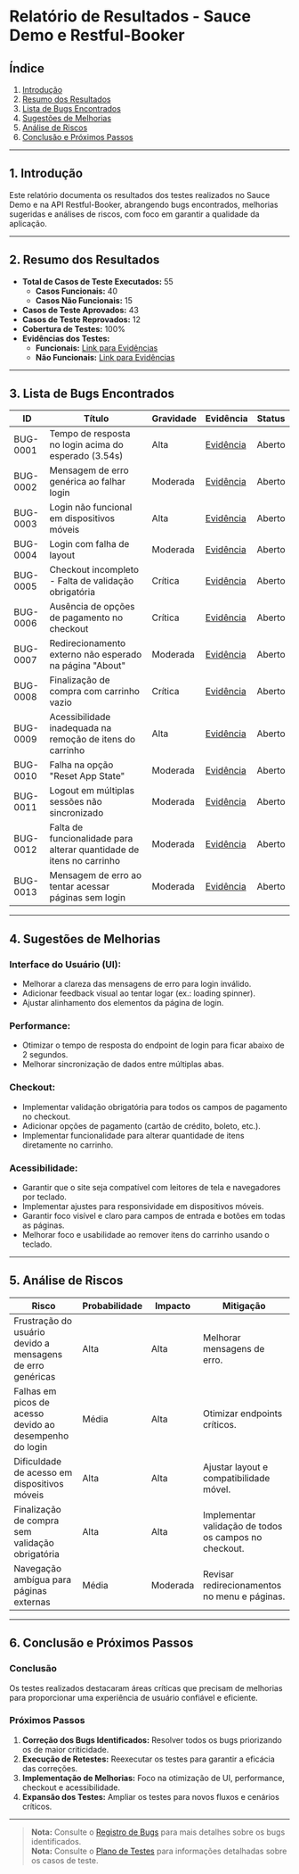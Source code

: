 # Relatório de Resultados - Sauce Demo e Restful-Booker

## Índice
1. [Introdução](#introdução)  
2. [Resumo dos Resultados](#resumo-dos-resultados)  
3. [Lista de Bugs Encontrados](#lista-de-bugs-encontrados)  
4. [Sugestões de Melhorias](#sugestões-de-melhorias)  
5. [Análise de Riscos](#análise-de-riscos)  
6. [Conclusão e Próximos Passos](#conclusão-e-próximos-passos)  

---

## 1. Introdução
Este relatório documenta os resultados dos testes realizados no Sauce Demo e na API Restful-Booker, abrangendo bugs encontrados, melhorias sugeridas e análises de riscos, com foco em garantir a qualidade da aplicação.

---

## 2. Resumo dos Resultados

- **Total de Casos de Teste Executados:** 55  
  - **Casos Funcionais:** 40  
  - **Casos Não Funcionais:** 15  
- **Casos de Teste Aprovados:** 43  
- **Casos de Teste Reprovados:** 12  
- **Cobertura de Testes:** 100%  
- **Evidências dos Testes:**  
  - **Funcionais:** [Link para Evidências](https://terabox.com/s/1H1Sfa4v3n23hNK3Buxj6YA)  
  - **Não Funcionais:** [Link para Evidências](https://terabox.com/s/1H1Sfa4v3n23hNK3Buxj6YA)  

---

## 3. Lista de Bugs Encontrados

| **ID**     | **Título**                                  | **Gravidade** | **Evidência**                                                                                       | **Status** |
|------------|--------------------------------------------|---------------|-----------------------------------------------------------------------------------------------------|------------|
| BUG-0001   | Tempo de resposta no login acima do esperado (3.54s) | Alta          | [Evidência](https://terabox.com/s/1VPkxVZ8I4vTvC2nnobsJ-g)                                          | Aberto     |
| BUG-0002   | Mensagem de erro genérica ao falhar login  | Moderada      | [Evidência](https://terabox.com/s/1VPkxVZ8I4vTvC2nnobsJ-g)                                          | Aberto     |
| BUG-0003   | Login não funcional em dispositivos móveis | Alta          | [Evidência](https://terabox.com/s/1VPkxVZ8I4vTvC2nnobsJ-g)                                          | Aberto     |
| BUG-0004   | Login com falha de layout                 | Moderada      | [Evidência](https://terabox.com/s/1VPkxVZ8I4vTvC2nnobsJ-g)                                          | Aberto     |
| BUG-0005   | Checkout incompleto - Falta de validação obrigatória | Crítica        | [Evidência](https://terabox.com/s/1VPkxVZ8I4vTvC2nnobsJ-g)                                          | Aberto     |
| BUG-0006   | Ausência de opções de pagamento no checkout | Crítica        | [Evidência](https://terabox.com/s/1VPkxVZ8I4vTvC2nnobsJ-g)                                          | Aberto     |
| BUG-0007   | Redirecionamento externo não esperado na página "About" | Moderada      | [Evidência](https://terabox.com/s/1VPkxVZ8I4vTvC2nnobsJ-g)                                          | Aberto     |
| BUG-0008   | Finalização de compra com carrinho vazio   | Crítica        | [Evidência](https://terabox.com/s/1VPkxVZ8I4vTvC2nnobsJ-g)                                          | Aberto     |
| BUG-0009   | Acessibilidade inadequada na remoção de itens do carrinho | Alta          | [Evidência](https://terabox.com/s/1VPkxVZ8I4vTvC2nnobsJ-g)                                          | Aberto     |
| BUG-0010   | Falha na opção "Reset App State"           | Moderada      | [Evidência](https://terabox.com/s/1VPkxVZ8I4vTvC2nnobsJ-g)                                          | Aberto     |
| BUG-0011   | Logout em múltiplas sessões não sincronizado | Moderada      | [Evidência](https://terabox.com/s/1VPkxVZ8I4vTvC2nnobsJ-g)                                          | Aberto     |
| BUG-0012   | Falta de funcionalidade para alterar quantidade de itens no carrinho | Moderada      | [Evidência](https://terabox.com/s/1VPkxVZ8I4vTvC2nnobsJ-g)                                          | Aberto     |
| BUG-0013   | Mensagem de erro ao tentar acessar páginas sem login | Moderada      | [Evidência](https://terabox.com/s/1VPkxVZ8I4vTvC2nnobsJ-g)                                          | Aberto     |

---

## 4. Sugestões de Melhorias

### **Interface do Usuário (UI):**
- Melhorar a clareza das mensagens de erro para login inválido.
- Adicionar feedback visual ao tentar logar (ex.: loading spinner).
- Ajustar alinhamento dos elementos da página de login.

### **Performance:**
- Otimizar o tempo de resposta do endpoint de login para ficar abaixo de 2 segundos.
- Melhorar sincronização de dados entre múltiplas abas.

### **Checkout:**
- Implementar validação obrigatória para todos os campos de pagamento no checkout.
- Adicionar opções de pagamento (cartão de crédito, boleto, etc.).
- Implementar funcionalidade para alterar quantidade de itens diretamente no carrinho.

### **Acessibilidade:**
- Garantir que o site seja compatível com leitores de tela e navegadores por teclado.
- Implementar ajustes para responsividade em dispositivos móveis.
- Garantir foco visível e claro para campos de entrada e botões em todas as páginas.
- Melhorar foco e usabilidade ao remover itens do carrinho usando o teclado.

---

## 5. Análise de Riscos

| **Risco**                                                 | **Probabilidade** | **Impacto**      | **Mitigação**                           |
|-----------------------------------------------------------|-------------------|------------------|-----------------------------------------|
| Frustração do usuário devido a mensagens de erro genéricas | Alta              | Alta             | Melhorar mensagens de erro.             |
| Falhas em picos de acesso devido ao desempenho do login   | Média             | Alta             | Otimizar endpoints críticos.            |
| Dificuldade de acesso em dispositivos móveis              | Alta              | Alta             | Ajustar layout e compatibilidade móvel. |
| Finalização de compra sem validação obrigatória           | Alta              | Alta             | Implementar validação de todos os campos no checkout. |
| Navegação ambígua para páginas externas                   | Média             | Moderada         | Revisar redirecionamentos no menu e páginas. |

---

## 6. Conclusão e Próximos Passos

### **Conclusão**
Os testes realizados destacaram áreas críticas que precisam de melhorias para proporcionar uma experiência de usuário confiável e eficiente. 

### **Próximos Passos**
1. **Correção dos Bugs Identificados:** Resolver todos os bugs priorizando os de maior criticidade.  
2. **Execução de Retestes:** Reexecutar os testes para garantir a eficácia das correções.  
3. **Implementação de Melhorias:** Foco na otimização de UI, performance, checkout e acessibilidade.  
4. **Expansão dos Testes:** Ampliar os testes para novos fluxos e cenários críticos.  

---

> **Nota:** Consulte o [Registro de Bugs](./registro-de-bugs.md) para mais detalhes sobre os bugs identificados.  
> **Nota:** Consulte o [Plano de Testes](./plano-de-testes.md) para informações detalhadas sobre os casos de teste.
